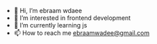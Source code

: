 - 👋 Hi, I’m ebraam wdaee
- 👀 I’m interested in frontend development
- 🌱 I’m currently learning js
- 📫 How to reach me ebraamwadee@gmail.com
